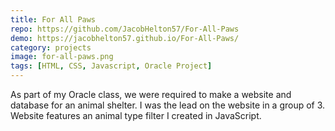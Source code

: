 ```yaml
---
title: For All Paws
repo: https://github.com/JacobHelton57/For-All-Paws
demo: https://jacobhelton57.github.io/For-All-Paws/
category: projects
image: for-all-paws.png
tags: [HTML, CSS, Javascript, Oracle Project]
---
```


As part of my Oracle class, we were required to make a website and database for an animal shelter. I was the lead on the website in a group of 3. Website features an animal type filter I created in JavaScript.
